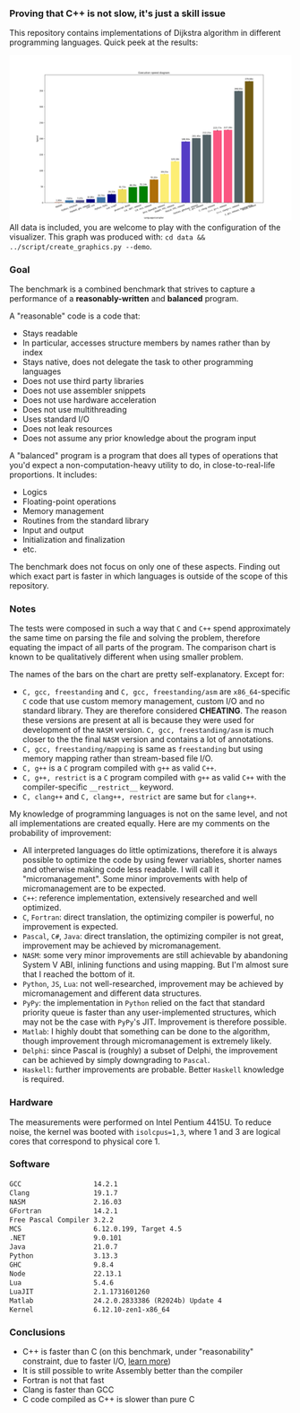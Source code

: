 ### Proving that C++ is not slow, it's just a skill issue

This repository contains implementations of Dijkstra algorithm in different programming languages. Quick peek at the results:

![Bar chart with executions times, Matlab is the slowest, C++ is the fastest](data/benchmark.png "Execution times")
All data is included, you are welcome to play with the configuration of the visualizer. This graph was produced with: `cd data && ../script/create_graphics.py --demo`.

### Goal
The benchmark is a combined benchmark that strives to capture a performance of a **reasonably-written** and **balanced** program.

A "reasonable" code is a code that:
 - Stays readable
 - In particular, accesses structure members by names rather than by index
 - Stays native, does not delegate the task to other programming languages
 - Does not use third party libraries
 - Does not use assembler snippets
 - Does not use hardware acceleration
 - Does not use multithreading
 - Uses standard I/O
 - Does not leak resources
 - Does not assume any prior knowledge about the program input

A "balanced" program is a program that does all types of operations that you'd expect a non-computation-heavy utility to do, in close-to-real-life proportions. It includes:
 - Logics
 - Floating-point operations
 - Memory management
 - Routines from the standard library
 - Input and output
 - Initialization and finalization
 - etc.

The benchmark does not focus on only one of these aspects. Finding out which exact part is faster in which languages is outside of the scope of this repository.

### Notes
The tests were composed in such a way that `C` and `C++` spend approximately the same time on parsing the file and solving the problem, therefore equating the impact of all parts of the program. The comparison chart is known to be qualitatively different when using smaller problem.

The names of the bars on the chart are pretty self-explanatory. Except for:
 - `C, gcc, freestanding` and `C, gcc, freestanding/asm` are `x86_64`-specific `C` code that use custom memory management, custom I/O and no standard library. They are therefore considered **CHEATING**. The reason these versions are present at all is because they were used for development of the `NASM` version. `C, gcc, freestanding/asm` is much closer to the the final `NASM` version and contains a lot of annotations.
 - `C, gcc, freestanding/mapping` is same as `freestanding` but using memory mapping rather than stream-based file I/O.
 - `C, g++` is a `C` program compiled with `g++` as valid `C++`.
 - `C, g++, restrict` is a `C` program compiled with `g++` as valid `C++` with the compiler-specific `__restrict__` keyword.
 - `C, clang++` and `C, clang++, restrict` are same but for `clang++`.

My knowledge of programming languages is not on the same level, and not all implementations are created equally. Here are my comments on the probability of improvement:
 - All interpreted languages do little optimizations, therefore it is always possible to optimize the code by using fewer variables, shorter names and otherwise making code less readable. I will call it "micromanagement". Some minor improvements with help of micromanagement are to be expected.
 - `C++`: reference implementation, extensively researched and well optimized.
 - `C`, `Fortran`: direct translation, the optimizing compiler is powerful, no improvement is expected.
 - `Pascal`, `C#`, `Java`: direct translation, the optimizing compiler is not great, improvement may be achieved by micromanagement.
 - `NASM`: some very minor improvements are still achievable by abandoning System V ABI, inlining functions and using mapping. But I'm almost sure that I reached the bottom of it.
 - `Python`, `JS`, `Lua`: not well-researched, improvement may be achieved by micromanagement and different data structures.
 - `PyPy`: the implementation in `Python` relied on the fact that standard priority queue is faster than any user-implemented structures, which may not be the case with `PyPy`'s JIT. Improvement is therefore possible.
 - `Matlab`: I highly doubt that something can be done to the algorithm, though improvement through micromanagement is extremely likely.
 - `Delphi`: since Pascal is (roughly) a subset of Delphi, the improvement can be achieved by simply downgrading to `Pascal`.
 - `Haskell`: further improvements are probable. Better `Haskell` knowledge is required.

### Hardware
The measurements were performed on Intel Pentium 4415U. To reduce noise, the kernel was booted with `isolcpus=1,3`, where 1 and 3 are logical cores that correspond to physical core 1.

### Software
```
GCC                  14.2.1
Clang                19.1.7
NASM                 2.16.03
GFortran             14.2.1
Free Pascal Compiler 3.2.2
MCS                  6.12.0.199, Target 4.5
.NET                 9.0.101
Java                 21.0.7
Python               3.13.3
GHC                  9.8.4
Node                 22.13.1
Lua                  5.4.6
LuaJIT               2.1.1731601260
Matlab               24.2.0.2833386 (R2024b) Update 4
Kernel               6.12.10-zen1-x86_64
```

### Conclusions
 - C++ is faster than C (on this benchmark, under "reasonability" constraint, due to faster I/O, [learn more](https://github.com/kyrylo-sovailo/benchmark_masterrace))
 - It is still possible to write Assembly better than the compiler
 - Fortran is not that fast
 - Clang is faster than GCC
 - C code compiled as C++ is slower than pure C